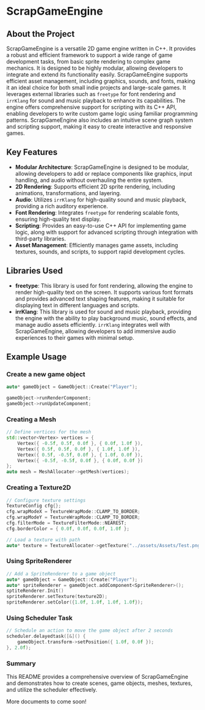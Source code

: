 <a id="readme-top"></a>

# ScrapGameEngine

## About the Project
ScrapGameEngine is a versatile 2D game engine written in C++. It provides a robust and efficient framework to support a wide range of game development tasks, from basic sprite rendering to complex game mechanics. It is designed to be highly modular, allowing developers to integrate and extend its functionality easily. ScrapGameEngine supports efficient asset management, including graphics, sounds, and fonts, making it an ideal choice for both small indie projects and large-scale games. It leverages external libraries such as `freetype` for font rendering and `irrKlang` for sound and music playback to enhance its capabilities. The engine offers comprehensive support for scripting with its C++ API, enabling developers to write custom game logic using familiar programming patterns. ScrapGameEngine also includes an intuitive scene graph system and scripting support, making it easy to create interactive and responsive games.

## Key Features
- **Modular Architecture**: ScrapGameEngine is designed to be modular, allowing developers to add or replace components like graphics, input handling, and audio without overhauling the entire system.
- **2D Rendering**: Supports efficient 2D sprite rendering, including animations, transformations, and layering.
- **Audio**: Utilizes `irrKlang` for high-quality sound and music playback, providing a rich auditory experience.
- **Font Rendering**: Integrates `freetype` for rendering scalable fonts, ensuring high-quality text display.
- **Scripting**: Provides an easy-to-use C++ API for implementing game logic, along with support for advanced scripting through integration with third-party libraries.
- **Asset Management**: Efficiently manages game assets, including textures, sounds, and scripts, to support rapid development cycles.

## Libraries Used
- **freetype**: This library is used for font rendering, allowing the engine to render high-quality text on the screen. It supports various font formats and provides advanced text shaping features, making it suitable for displaying text in different languages and scripts.
- **irrKlang**: This library is used for sound and music playback, providing the engine with the ability to play background music, sound effects, and manage audio assets efficiently. `irrKlang` integrates well with ScrapGameEngine, allowing developers to add immersive audio experiences to their games with minimal setup.

## Example Usage
### Create a new game object
```cpp
auto* gameObject = GameObject::Create("Player");

gameObject->runRenderComponent;
gameObject->runUpdateComponent;

```
### Creating a Mesh
```cpp
// Define vertices for the mesh
std::vector<Vertex> vertices = {
    Vertex({ -0.5f, 0.5f, 0.0f }, { 0.0f, 1.0f }),
    Vertex({ 0.5f, 0.5f, 0.0f }, { 1.0f, 1.0f }),
    Vertex({ 0.5f, -0.5f, 0.0f }, { 1.0f, 0.0f }),
    Vertex({ -0.5f, -0.5f, 0.0f }, { 0.0f, 0.0f })
};
auto mesh = MeshAllocater->getMesh(vertices);
```

### Creating a Texture2D
```cpp
// Configure texture settings
TextureConfig cfg{};
cfg.wrapModeX = TextureWrapMode::CLAMP_TO_BORDER;
cfg.wrapModeY = TextureWrapMode::CLAMP_TO_BORDER;
cfg.filterMode = TextureFilterMode::NEAREST;
cfg.borderColor = { 0.0f, 0.0f, 0.0f, 1.0f };

// Load a texture with path
auto* texture = TextureAllocater->getTexture("../assets/Assets/Test.png", cfg);
```

### Using SpriteRenderer
```cpp
// Add a SpriteRenderer to a game object
auto* gameObject = GameObject::Create("Player");
auto* spriteRenderer = gameObject.addComponent<SpriteRenderer>();
sptiteRenderer.Init()
spriteRenderer.setTexture(texture2D);
spriteRenderer.setColor({1.0f, 1.0f, 1.0f, 1.0f});

```

### Using Scheduler Task
```cpp
// Schedule an action to move the game object after 2 seconds
scheduler.delayedtask([&]() {
    gameObject.transform->setPosition({ 1.0f, 0.0f });
}, 2.0f);
```

### Summary
This README provides a comprehensive overview of ScrapGameEngine and demonstrates how to create scenes, game objects, meshes, textures, and utilize the scheduler effectively. 

More documents to come soon!
